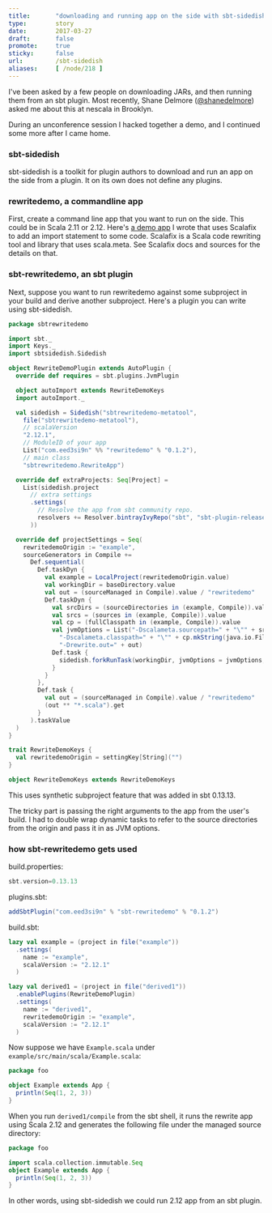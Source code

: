 ```yaml
---
title:       "downloading and running app on the side with sbt-sidedish"
type:        story
date:        2017-03-27
draft:       false
promote:     true
sticky:      false
url:         /sbt-sidedish
aliases:     [ /node/218 ]
---
```


  [@shanedelmore]: https://twitter.com/shanedelmore
  [app]: https://github.com/eed3si9n/sbt-rewritedemo/blob/225e207e1619eafb56e5ff22add60ebca8f9a8c1/app/src/main/scala/RewriteApp.scala

I've been asked by a few people on downloading JARs, and then running them from an sbt plugin.
Most recently, Shane Delmore ([@shanedelmore][@shanedelmore]) asked me about this at nescala in Brooklyn.

During an unconference session I hacked together a demo, and I continued some more after I came home.

### sbt-sidedish

sbt-sidedish is a toolkit for plugin authors to download and run an app on the side from a plugin.
It on its own does not define any plugins.

### rewritedemo, a commandline app

First, create a command line app that you want to run on the side. This could be in Scala 2.11 or 2.12.
Here's [a demo app][app] I wrote that uses Scalafix to add an import statement to some code. Scalafix is a Scala code rewriting tool and library that uses scala.meta. See Scalafix docs and sources for the details on that.

### sbt-rewritedemo, an sbt plugin

Next, suppose you want to run rewritedemo against some subproject in your build and derive another subproject.
Here's a plugin you can write using sbt-sidedish.

```scala
package sbtrewritedemo

import sbt._
import Keys._
import sbtsidedish.Sidedish

object RewriteDemoPlugin extends AutoPlugin {
  override def requires = sbt.plugins.JvmPlugin

  object autoImport extends RewriteDemoKeys
  import autoImport._

  val sidedish = Sidedish("sbtrewritedemo-metatool",
    file("sbtrewritedemo-metatool"),
    // scalaVersion
    "2.12.1",
    // ModuleID of your app
    List("com.eed3si9n" %% "rewritedemo" % "0.1.2"),
    // main class
    "sbtrewritedemo.RewriteApp")

  override def extraProjects: Seq[Project] =
    List(sidedish.project
      // extra settings
      .settings(
        // Resolve the app from sbt community repo.
        resolvers += Resolver.bintrayIvyRepo("sbt", "sbt-plugin-releases")
      ))

  override def projectSettings = Seq(
    rewritedemoOrigin := "example",
    sourceGenerators in Compile +=
      Def.sequential(
        Def.taskDyn {
          val example = LocalProject(rewritedemoOrigin.value)
          val workingDir = baseDirectory.value
          val out = (sourceManaged in Compile).value / "rewritedemo"
          Def.taskDyn {
            val srcDirs = (sourceDirectories in (example, Compile)).value
            val srcs = (sources in (example, Compile)).value
            val cp = (fullClasspath in (example, Compile)).value
            val jvmOptions = List("-Dscalameta.sourcepath=" + "\"" + srcDirs.mkString(java.io.File.pathSeparator) + "\"",
              "-Dscalameta.classpath=" + "\"" + cp.mkString(java.io.File.pathSeparator)+ "\"",
              "-Drewrite.out=" + out)
            Def.task {
              sidedish.forkRunTask(workingDir, jvmOptions = jvmOptions, args = Nil).value
            }
          }
        },
        Def.task {
          val out = (sourceManaged in Compile).value / "rewritedemo"
          (out ** "*.scala").get
        }
      ).taskValue
  )
}

trait RewriteDemoKeys {
  val rewritedemoOrigin = settingKey[String]("")
}

object RewriteDemoKeys extends RewriteDemoKeys
```

This uses synthetic subproject feature that was added in sbt 0.13.13.

The tricky part is passing the right arguments to the app from the user's build. I had to double wrap dynamic tasks to refer to the source directories from the origin and pass it in as JVM options.

### how sbt-rewritedemo gets used

build.properties:

```scala
sbt.version=0.13.13
```

plugins.sbt:

```scala
addSbtPlugin("com.eed3si9n" % "sbt-rewritedemo" % "0.1.2")
```

build.sbt:

```scala
lazy val example = (project in file("example"))
  .settings(
    name := "example",
    scalaVersion := "2.12.1"
  )

lazy val derived1 = (project in file("derived1"))
  .enablePlugins(RewriteDemoPlugin)
  .settings(
    name := "derived1",
    rewritedemoOrigin := "example",
    scalaVersion := "2.12.1"
  )
```

Now suppose we have `Example.scala` under `example/src/main/scala/Example.scala`:

```scala
package foo

object Example extends App {
  println(Seq(1, 2, 3))
}
```

When you run `derived1/compile` from the sbt shell, it runs the rewrite app using Scala 2.12 and generates the following file under the managed source directory:

```scala
package foo

import scala.collection.immutable.Seq
object Example extends App {
  println(Seq(1, 2, 3))
}
```

In other words, using sbt-sidedish we could run 2.12 app from an sbt plugin.
